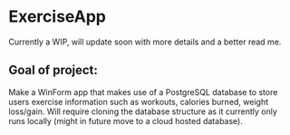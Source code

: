# ExerciseApp
Currently a WIP, will update soon with more details and a better read me.

## Goal of project:
Make a WinForm app that makes use of a PostgreSQL database to store users exercise information such as workouts, calories burned, weight loss/gain.
Will require cloning the database structure as it currently only runs locally (might in future move to a cloud hosted database).
